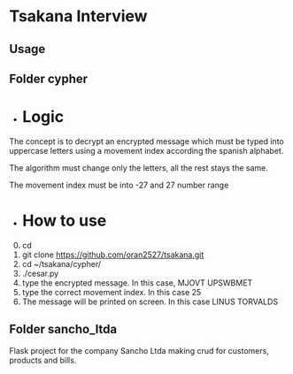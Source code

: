 # Tsakana Interview

## Usage

## Folder cypher

- # Logic

The concept is to decrypt an encrypted message which must be typed into uppercase letters using a movement index according the spanish alphabet.

The algorithm must change only the letters, all the rest stays the same. 

The movement index must be into -27 and 27 number range

- # How to use 

0. cd 
1. git clone https://github.com/oran2527/tsakana.git
2. cd ~/tsakana/cypher/
3. ./cesar.py
4. type the encrypted message. In this case, MJOVT UPSWBMET
5. type the correct movement index. In this case 25
6. The message will be printed on screen. In this case LINUS TORVALDS


## Folder sancho_ltda

Flask project for the company Sancho Ltda making crud for customers, products and bills.


